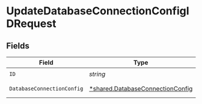 # UpdateDatabaseConnectionConfigIDRequest


## Fields

| Field                                                                               | Type                                                                                | Required                                                                            | Description                                                                         |
| ----------------------------------------------------------------------------------- | ----------------------------------------------------------------------------------- | ----------------------------------------------------------------------------------- | ----------------------------------------------------------------------------------- |
| `ID`                                                                                | *string*                                                                            | :heavy_check_mark:                                                                  | Unique ID                                                                           |
| `DatabaseConnectionConfig`                                                          | [*shared.DatabaseConnectionConfig](../../models/shared/databaseconnectionconfig.md) | :heavy_minus_sign:                                                                  | DatabaseConnectionConfig object to be updated                                       |